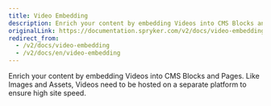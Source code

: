 ```yaml
---
title: Video Embedding
description: Enrich your content by embedding Videos into CMS Blocks and Pages. Like Images and Assets, Videos need to be hosted on a separate platform.
originalLink: https://documentation.spryker.com/v2/docs/video-embedding
redirect_from:
  - /v2/docs/video-embedding
  - /v2/docs/en/video-embedding
---
```


Enrich your content by embedding Videos into CMS Blocks and Pages. Like Images and Assets, Videos need to be hosted on a separate platform to ensure high site speed.
